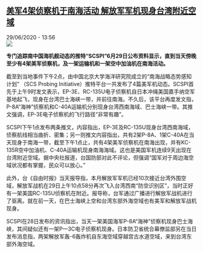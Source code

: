 <!--1593442601000-->
[美军4架侦察机于南海活动 解放军军机现身台湾附近空域](http://www.rfi.fr//cn/%E4%BA%9A%E6%B4%B2/20200629-%E7%BE%8E%E5%86%9B4%E6%9E%B6%E4%BE%A6%E5%AF%9F%E6%9C%BA%E4%BA%8E%E5%8D%97%E6%B5%B7%E6%B4%BB%E5%8A%A8-%E8%A7%A3%E6%94%BE%E5%86%9B%E5%86%9B%E6%9C%BA%E7%8E%B0%E8%BA%AB%E5%8F%B0%E6%B9%BE%E9%99%84%E8%BF%91%E7%A9%BA%E5%9F%9F)
------

<div>29/06/2020 - 13:56</div><img src="https://s.rfi.fr/media/display/9dceba52-b9fe-11ea-a7ad-005056bf87d6/w:310/p:16x9/roblin_poseidon.jpg"><p><strong>专门追踪南中国海机舰动态的推特“SCSPI”6月29日公布资料显示，直到当天傍晚至少有4架美军侦察机，及一架运输机和一架空中加油机在南海活动。</strong></p><div class="t-content__body u-clearfix"><div class="m-interstitial"></div><p>截至到当地事件下午2点，由中国北京大学海洋研究院成立的“南海战略态势感知计划” （SCS Probing Initiative）推特平台一共发布了4篇美军机动态。SCSPI首先于上午9时发文表示，EP-3E、RC-135U电子侦察机自日本冲绳美国嘉手纳空军基地起飞，现身在台湾巴士海峡一带，并前往南海。不久后，该平台再度发文指，P-8A“海神”侦察机和C-40A运输机分别现身台湾西南海域、巴士海峡一带。其推文强调，EP-3E电子侦察机的飞行路径“非常有趣”。</p><p>SCSPI下午1点发布两条推文，内容指出，EP-3E及RC-135U现身台湾西南海域，侦察航线相当曲折、密集；另一则推文内容指出，共有2架P-8A、1架C-40A在当天现身于南海一带，截至下午1点止，共有4架美军侦察机在南海出现，并有KC-135R空中加油机、C-40A运输机现身南海海域。这也是美国军机连续9天出现在台湾附近空域。据中央社报道，台国防部对此不评论，但强调“国军对于周边海空域状况都有掌握，民众可以放心。”</p><p>此外，台《自由时报》当天报导指，本月解放军军机已经10次接近台湾外围空域，解放军战机在29日上午10点58分再次飞入台湾西南“防空识别区”，当时正好有一架美国RC-135U侦察机在附近。报导称，台军通过广播进行解放军战机进行了驱离。就在前一天，在巴士海峡上空和台湾东部外海空域也有美军和解放军战机现身。</p><p>SCSPI在28日发布的资讯指出，当天一架美国海军P-8A“海神”侦察机现身巴士海峡，其间疑似还有一架P—3C电子侦察机现身。日本防卫省统合幕僚监部另在当日发布消息指，两架解放军轰-6轰炸机自东海空域穿越宫古水道空域，来到台湾东部外海空域。</p><p> </p><div class="o-self-promo o-self-promo--nl o-self-promo--hidden" data-selfpromo-newsletter></div><div class="o-self-promo o-self-promo--app o-self-promo--hidden" data-selfpromo-app></div></div>
